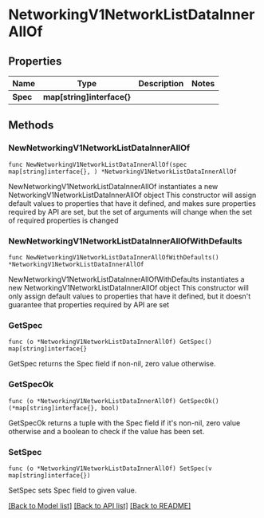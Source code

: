 # NetworkingV1NetworkListDataInnerAllOf

## Properties

Name | Type | Description | Notes
------------ | ------------- | ------------- | -------------
**Spec** | **map[string]interface{}** |  | 

## Methods

### NewNetworkingV1NetworkListDataInnerAllOf

`func NewNetworkingV1NetworkListDataInnerAllOf(spec map[string]interface{}, ) *NetworkingV1NetworkListDataInnerAllOf`

NewNetworkingV1NetworkListDataInnerAllOf instantiates a new NetworkingV1NetworkListDataInnerAllOf object
This constructor will assign default values to properties that have it defined,
and makes sure properties required by API are set, but the set of arguments
will change when the set of required properties is changed

### NewNetworkingV1NetworkListDataInnerAllOfWithDefaults

`func NewNetworkingV1NetworkListDataInnerAllOfWithDefaults() *NetworkingV1NetworkListDataInnerAllOf`

NewNetworkingV1NetworkListDataInnerAllOfWithDefaults instantiates a new NetworkingV1NetworkListDataInnerAllOf object
This constructor will only assign default values to properties that have it defined,
but it doesn't guarantee that properties required by API are set

### GetSpec

`func (o *NetworkingV1NetworkListDataInnerAllOf) GetSpec() map[string]interface{}`

GetSpec returns the Spec field if non-nil, zero value otherwise.

### GetSpecOk

`func (o *NetworkingV1NetworkListDataInnerAllOf) GetSpecOk() (*map[string]interface{}, bool)`

GetSpecOk returns a tuple with the Spec field if it's non-nil, zero value otherwise
and a boolean to check if the value has been set.

### SetSpec

`func (o *NetworkingV1NetworkListDataInnerAllOf) SetSpec(v map[string]interface{})`

SetSpec sets Spec field to given value.



[[Back to Model list]](../README.md#documentation-for-models) [[Back to API list]](../README.md#documentation-for-api-endpoints) [[Back to README]](../README.md)


